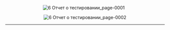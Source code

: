 <div align="center">

  ![6  Отчет о тестировании_page-0001](https://user-images.githubusercontent.com/112773993/209070597-14eb98b8-7bbd-4fc2-b004-ab08da10eaf6.jpg)
&nbsp;
  
  
  ![6  Отчет о тестировании_page-0002](https://user-images.githubusercontent.com/112773993/209070535-97bd96e7-2607-4ca5-9e6e-7d2653a20103.jpg)
  
***

